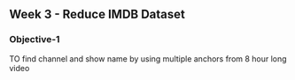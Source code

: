 ## Week 3 - Reduce IMDB Dataset

### Objective-1
TO find channel and show name by using multiple anchors from 8 hour long video

